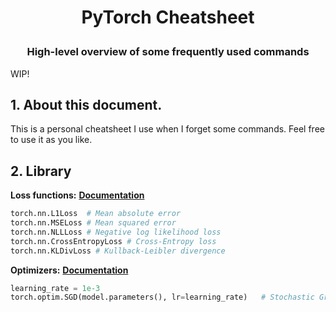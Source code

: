 # <p align="center">PyTorch Cheatsheet</p>
### <p align="center">High-level overview of some frequently used commands</p>

WIP!

## 1. About this document.
This is a personal cheatsheet I use when I forget some commands. Feel free to use it as you like.

## 2. Library


**Loss functions:**
**[Documentation](https://pytorch.org/docs/stable/nn.html#loss-functions)**
```python
torch.nn.L1Loss  # Mean absolute error
torch.nn.MSELoss # Mean squared error
torch.nn.NLLLoss # Negative log likelihood loss
torch.nn.CrossEntropyLoss # Cross-Entropy loss
torch.nn.KLDivLoss # Kullback-Leibler divergence
```

**Optimizers:**
**[Documentation](https://pytorch.org/docs/stable/optim.html)**
```python
learning_rate = 1e-3
torch.optim.SGD(model.parameters(), lr=learning_rate)   # Stochastic Gradient Descent
```
